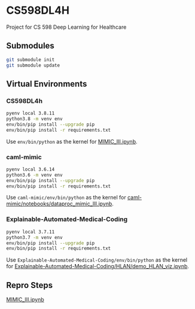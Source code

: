 # CS598DL4H
Project for CS 598 Deep Learning for Healthcare

## Submodules

```sh
git submodule init
git submodule update
```

## Virtual Environments

### CS598DL4h

```sh
pyenv local 3.8.11
python3.8 -m venv env
env/bin/pip install --upgrade pip
env/bin/pip install -r requirements.txt
```

Use `env/bin/python` as the kernel for [MIMIC_III.ipynb](./MIMIC_III.ipynb).

### caml-mimic

```sh
pyenv local 3.6.14
python3.6 -m venv env
env/bin/pip install --upgrade pip
env/bin/pip install -r requirements.txt
```

Use `caml-mimic/env/bin/python` as the kernel for [caml-mimic/notebooks/dataproc_mimic_III.ipynb](caml-mimic/notebooks/dataproc_mimic_III.ipynb).

### Explainable-Automated-Medical-Coding

```sh
pyenv local 3.7.11
python3.7 -m venv env
env/bin/pip install --upgrade pip
env/bin/pip install -r requirements.txt
```

Use `Explainable-Automated-Medical-Coding/env/bin/python` as the kernel for [Explainable-Automated-Medical-Coding/HLAN/demo_HLAN_viz.ipynb](Explainable-Automated-Medical-Coding/HLAN/demo_HLAN_viz.ipynb).

## Repro Steps

[MIMIC_III.ipynb](./MIMIC_III.ipynb)